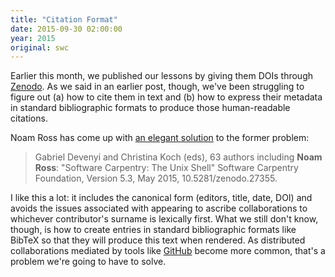```yaml
---
title: "Citation Format"
date: 2015-09-30 02:00:00
year: 2015
original: swc
---
```

<p>
  Earlier this month,
  we published our lessons
  by giving them DOIs through <a href="http://zenodo.org">Zenodo</a>.
  As we said in an earlier post,
  though,
  we've been struggling to figure out
  (a) how to cite them in text
  and (b) how to express their metadata in standard bibliographic formats
  to produce those human-readable citations.
</p>
<p>
  Noam Ross has come up with
  <a href="https://twitter.com/noamross/status/648963898079637504">an elegant solution</a>
  to the former problem:
</p>
<blockquote>
  <p>
    Gabriel Devenyi and Christina Koch (eds),
    63 authors including <strong>Noam Ross</strong>:
    "Software Carpentry: The Unix Shell"
    Software Carpentry Foundation, Version 5.3, May 2015, 10.5281/zenodo.27355.
  </p>
</blockquote>
<p>
  I like this a lot:
  it includes the canonical form (editors, title, date, DOI)
  and avoids the issues associated with appearing to ascribe collaborations to
  whichever contributor's surname is lexically first.
  What we still don't know,
  though,
  is how to create entries in standard bibliographic formats like BibTeX
  so that they will produce this text when rendered.
  As distributed collaborations mediated by tools like <a href="http://github.com">GitHub</a>
  become more common,
  that's a problem we're going to have to solve.
</p>
